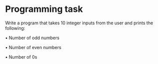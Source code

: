 # Programming task 

Write a program that takes 10 integer inputs from the user and prints the following:
   
• Number of odd numbers
   
• Number of even numbers
   
• Number of 0s